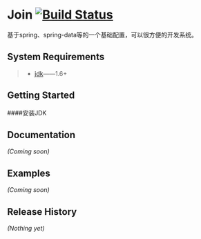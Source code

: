 [jdk]:http://www.oracle.com/technetwork/java/javase/downloads/index.html
[maven]:http://maven.apache.org/
# Join [![Build Status](https://travis-ci.org/fightteam/Join.png)](https://travis-ci.org/fightteam/Join)

基于spring、spring-data等的一个基础配置，可以很方便的开发系统。

## System Requirements
> + [jdk][jdk]——1.6+
>

## Getting Started

####安装JDK

## Documentation
_(Coming soon)_

## Examples
_(Coming soon)_

## Release History
_(Nothing yet)_
